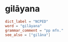 # gilāyana

``` toml
dict_label = "NCPED"
word = "gilāyana"
grammar_comment = "pp mfn."
see_also = ["gilāna"]
```

